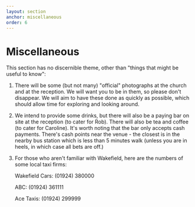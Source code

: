 ```yaml
---
layout: section
anchor: miscellaneous
order: 6
---
```

# Miscellaneous

This section has no discernible theme, other than "things that might be useful to know":

1.  There will be some (but not many) "official" photographs at the church and at the reception.  We will want you to be in them, so please don't disappear.
We will aim to have these done as quickly as possible, which should allow time for exploring and looking around.

2.  We intend to provide some drinks, but there will also be a paying bar on site at the reception (to cater for Rob).  There will also be tea and coffee (to cater for Caroline).
It's worth noting that the bar only accepts cash payments.   There's cash points near the venue - the closest is in the nearby bus station which is less than 5 minutes walk (unless you are in heels, in which case all bets are off.) 

3.  For those who aren't familiar with Wakefield, here are the numbers of some local taxi firms:
  
      Wakefield Cars: (01924) 380000

      ABC:            (01924) 361111
      
      Ace Taxis:      (01924) 299999
